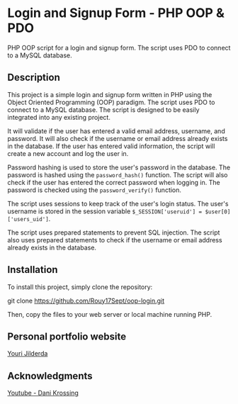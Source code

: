 
# Login and Signup Form - PHP OOP & PDO 

PHP OOP script for a login and signup form. The script uses PDO to connect to a MySQL database.

## Description

This project is a simple login and signup form written in PHP using the Object Oriented Programming (OOP) paradigm. The script uses PDO to connect to a MySQL database. The script is designed to be easily integrated into any existing project.

It will validate if the user has entered a valid email address, username, and password. It will also check if the username or email address already exists in the database. If the user has entered valid information, the script will create a new account and log the user in.

Password hashing is used to store the user's password in the database. The password is hashed using the `password_hash()` function. The script will also check if the user has entered the correct password when logging in. The password is checked using the `password_verify()` function.

The script uses sessions to keep track of the user's login status. The user's username is stored in the session variable `$_SESSION['useruid'] = $user[0]['users_uid']`. 

The script uses prepared statements to prevent SQL injection. The script also uses prepared statements to check if the username or email address already exists in the database.

## Installation

To install this project, simply clone the repository:

git clone https://github.com/Rouy17Sept/oop-login.git

Then, copy the files to your web server or local machine running PHP.

## Personal portfolio website 

[Youri Jilderda](https://yjilderda.nl)

## Acknowledgments

[Youtube - Dani Krossing](https://www.youtube.com/@Dani_Krossing)

